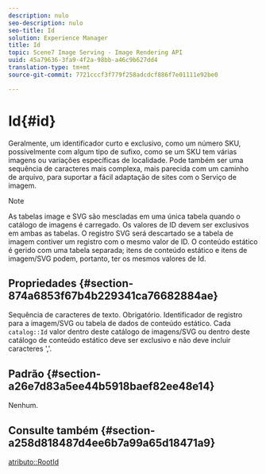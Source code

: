```yaml
---
description: nulo
seo-description: nulo
seo-title: Id
solution: Experience Manager
title: Id
topic: Scene7 Image Serving - Image Rendering API
uuid: 45a79636-3fa9-4f2a-98bb-a46c9b627dd4
translation-type: tm+mt
source-git-commit: 7721cccf3f779f258adcdcf886f7e01111e92be0

---
```



# Id{#id}

Geralmente, um identificador curto e exclusivo, como um número SKU, possivelmente com algum tipo de sufixo, como se um SKU tem várias imagens ou variações específicas de localidade. Pode também ser uma sequência de caracteres mais complexa, mais parecida com um caminho de arquivo, para suportar a fácil adaptação de sites com o Serviço de imagem.

>[!NOTE]
>
>As tabelas image e SVG são mescladas em uma única tabela quando o catálogo de imagens é carregado. Os valores de ID devem ser exclusivos em ambas as tabelas. O registro SVG será descartado se a tabela de imagem contiver um registro com o mesmo valor de ID. O conteúdo estático é gerido com uma tabela separada; itens de conteúdo estático e itens de imagem/SVG podem, portanto, ter os mesmos valores de Id.

## Propriedades {#section-874a6853f67b4b229341ca76682884ae}

Sequência de caracteres de texto. Obrigatório. Identificador de registro para a imagem/SVG ou tabela de dados de conteúdo estático. Cada `catalog::Id` valor dentro deste catálogo de imagens/SVG ou dentro deste catálogo de conteúdo estático deve ser exclusivo e não deve incluir caracteres &#39;,&#39;.

## Padrão {#section-a26e7d83a5ee44b5918baef82ee48e14}

Nenhum.

## Consulte também {#section-a258d818487d4ee6b7a99a65d18471a9}

[atributo::RootId](../../../../../../is-api/image-catalog/image-serving-api-ref/c-image-catalog-reference/c-attributes-reference/r-rootid.md#reference-13653312925e4a08b90f99961d53f546)
